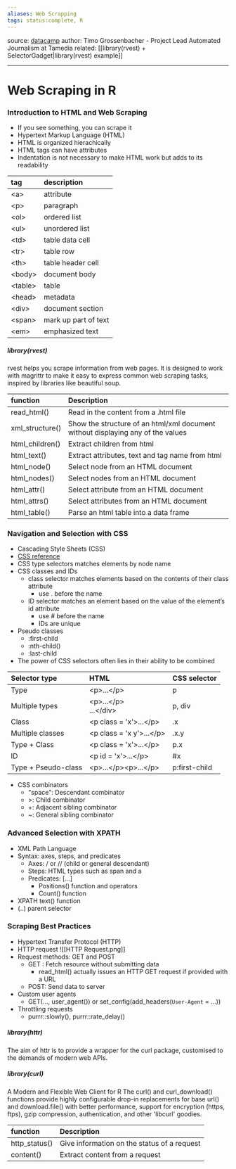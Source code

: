 ```yaml
---
aliases: Web Scrapping
tags: status:complete, R
---
```

source: [datacamp](https://www.datacamp.com/)
author: Timo Grossenbacher - Project Lead Automated Journalism at Tamedia
related: [[library(rvest) + SelectorGadget|library(rvest) example]]

----
# Web Scraping in R
### Introduction to HTML and Web Scraping
* If you see something, you can scrape it
* Hypertext Markup Language (HTML)
* HTML is organized hierachically
* HTML tags can have attributes
* Indentation is not necessary to make HTML work but adds to its readability

| tag      | description          |
|:-------- |:-------------------- |
| \<a>     | attribute            |
| \<p>     | paragraph            |
| \<ol>    | ordered list         |
| \<ul>    | unordered list       |
| \<td>    | table data cell      |
| \<tr>    | table row            |
| \<th>    | table header cell    |
| \<body>  | document body        |
| \<table> | table                |
| \<head>  | metadata             |
| \<div>   | document section     |
| \<span>  | mark up part of text |
| \<em>    | emphasized text      |


##### library(rvest)
rvest helps you scrape information from web pages. It is designed to work with magrittr to make it easy to express common web scraping tasks, inspired by libraries like beautiful soup.

| function        | Description                                                                     |
|:--------------- |:------------------------------------------------------------------------------- |
| read_html()     | Read in the content from a .html file                                           |
| xml_structure() | Show the structure of an html/xml document without displaying any of the values |
| html_children() | Extract children from html                                                      |
| html_text()     | Extract attributes, text and tag name from html                                 |
| html_node()     | Select node from an HTML document                                               |
| html_nodes()    | Select nodes from an HTML document                                              |
| html_attr()     | Select attribute from an HTML document                                          |
| html_attrs()    | Select attributes from an HTML document                                         |
| html_table()    | Parse an html table into a data frame                                           |

### Navigation and Selection with CSS 
* Cascading Style Sheets (CSS)
* [CSS reference](https://developer.mozilla.org/en-US/docs/Web/CSS/Reference)
* CSS type selectors matches elements by node name
* CSS classes and IDs
	* class selector matches elements based on the contents of their class attribute
		* use \. before the name
	* ID selector matches an element based on the value of the element’s id attribute
		* use \# before the name
		* IDs are unique
* Pseudo classes
	*  :first-child
	*  :nth-child()
	*  :last-child
* The power of CSS selectors often lies in their ability to be combined

| Selector type       | HTML                        | CSS selector  |
| :------------------ | :-------------------------- | :------------ |
| Type                | \<p>...\</p>                | p             |
| Multiple types      | \<p>...\</p><div>...\</div> | p, div        |
| Class               | \<p class = 'x'>...\</p>    | .x            |
| Multiple classes    | \<p class = 'x y'>...\</p>  | .x.y          |
| Type + Class        | \<p class = 'x'>...\</p>    | p.x           |
| ID                  | \<p id = 'x'>...\</p>       | \#x           |
| Type + Pseudo-class | \<p>...\</p>\<p>...\</p>    | p:first-child |

* CSS combinators
	* "space": Descendant combinator
	* \>: Child combinator
	* +: Adjacent sibling combinator
	* ~: General sibling combinator

### Advanced Selection with XPATH 
* XML Path Language
* Syntax: axes, steps, and predicates
	* Axes: / or // (child or general descendant)
	* Steps: HTML types such as span and a
	* Predicates: [...]
		* Positions() function and operators 
		* Count() function
* XPATH text() function
* (..) parent selector

### Scraping Best Practices 
* Hypertext Transfer Protocol (HTTP)
* HTTP request
![[HTTP Request.png]]
* Request methods: GET and POST
	* GET : Fetch resource without submitting data
		* read_html() actually issues an HTTP GET request if provided with a URL
	* POST: Send data to server
* Custom user agents
	*  GET(..., user_agent()) or set_config(add_headers(`User-Agent` = ...))
* Throttling requests
	* purrr::slowly(), purrr::rate_delay()

##### library(httr)
The aim of httr is to provide a wrapper for the curl package, customised to the demands of modern web APIs.

##### library(curl)
A Modern and Flexible Web Client for R
The curl() and curl_download() functions provide highly configurable drop-in replacements for base url() and download.file() with better performance, support for encryption (https, ftps), gzip compression, authentication, and other 'libcurl' goodies.

| function      | Description                                 |
|:------------- |:------------------------------------------- |
| http_status() | Give information on the status of a request |
| content()     | Extract content from a request              |
 